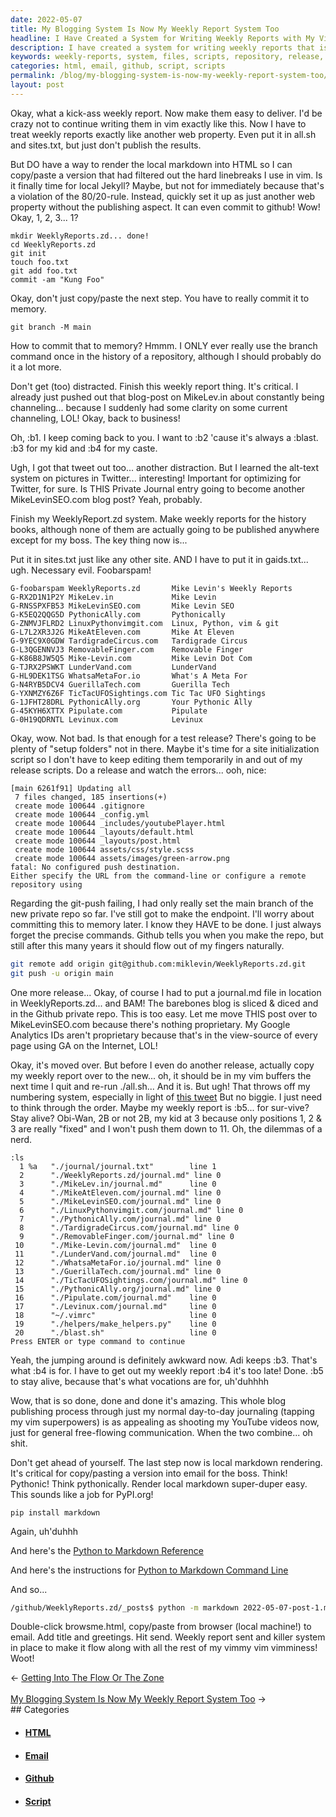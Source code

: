 ```yaml
---
date: 2022-05-07
title: My Blogging System Is Now My Weekly Report System Too
headline: I Have Created a System for Writing Weekly Reports with My Vimminess!
description: I have created a system for writing weekly reports that is similar to how I write blog posts. I have set up the necessary files, scripts, and repository, and tested the release. I encountered a problem with the git push, but I was able to create a blog post, move it to my Github private repo, and render the markdown into HTML. Now I have a system in place to make the process flow with my vimminess!
keywords: weekly-reports, system, files, scripts, repository, release, git-push, blog-post, Github, private-repo, markdown, HTML, vimminess, sites.txt, gaids.txt, script, release-scripts, copy-paste, email
categories: html, email, github, script, scripts
permalink: /blog/my-blogging-system-is-now-my-weekly-report-system-too/
layout: post
---
```



Okay, what a kick-ass weekly report. Now make them easy to deliver. I'd be
crazy not to continue writing them in vim exactly like this. Now I have to
treat weekly reports exactly like another web property. Even put it in all.sh
and sites.txt, but just don't publish the results.

But DO have a way to render the local markdown into HTML so I can copy/paste a
version that had filtered out the hard linebreaks I use in vim. Is it finally
time for local Jekyll?  Maybe, but not for immediately because that's a
violation of the 80/20-rule.  Instead, quickly set it up as just another web
property without the publishing aspect. It can even commit to github! Wow!
Okay, 1, 2, 3... 1?

    mkdir WeeklyReports.zd... done!
    cd WeeklyReports.zd
    git init
    touch foo.txt
    git add foo.txt
    commit -am "Kung Foo"

Okay, don't just copy/paste the next step. You have to really commit it to
memory.

    git branch -M main

How to commit that to memory? Hmmm. I ONLY ever really use the branch command
once in the history of a repository, although I should probably do it a lot
more.

Don't get (too) distracted. Finish this weekly report thing. It's critical. I
already just pushed out that blog-post on MikeLev.in about constantly being
channeling... because I suddenly had some clarity on some current channeling,
LOL! Okay, back to business!

Oh, :b1. I keep coming back to you. I want to :b2 'cause it's always a :blast.
:b3 for my kid and :b4 for my caste.

Ugh, I got that tweet out too... another distraction. But I learned the
alt-text system on pictures in Twitter... interesting! Important for optimizing
for Twitter, for sure. Is THIS Private Journal entry going to become another
MikeLevinSEO.com blog post? Yeah, probably.

Finish my WeeklyReport.zd system. Make weekly reports for the history books,
although none of them are actually going to be published anywhere except for my
boss. The key thing now is...

Put it in sites.txt just like any other site. AND I have to put it in
gaids.txt... ugh. Necessary evil. Foobarspam!

    G-foobarspam WeeklyReports.zd       Mike Levin's Weekly Reports
    G-RX2D1N1P2Y MikeLev.in             Mike Levin
    G-RNSSPXFB53 MikeLevinSEO.com       Mike Levin SEO
    G-K5EQ2QQG5D PythonicAlly.com       Pythonically
    G-ZNMVJFLRD2 LinuxPythonvimgit.com  Linux, Python, vim & git
    G-L7L2XR3J2G MikeAtEleven.com       Mike At Eleven
    G-9YEC9X0GDW TardigradeCircus.com   Tardigrade Circus
    G-L3QGENNVJ3 RemovableFinger.com    Removable Finger
    G-K86B8JW5Q5 Mike-Levin.com         Mike Levin Dot Com
    G-TJRX2PSWKT LunderVand.com         LunderVand
    G-HL9DEK1TSG WhatsaMetaFor.io       What's A Meta For
    G-N4RYB5DCV4 GuerillaTech.com       Guerilla Tech
    G-YXNMZY6Z6F TicTacUFOSightings.com Tic Tac UFO Sightings
    G-1JFHT28DRL PythonicAlly.org       Your Pythonic Ally
    G-45KYH6XTTX Pipulate.com           Pipulate
    G-0H19QDRNTL Levinux.com            Levinux

Okay, wow. Not bad. Is that enough for a test release? There's going to be
plenty of "setup folders" not in there. Maybe it's time for a site
initialization script so I don't have to keep editing them temporarily in and
out of my release scripts. Do a release and watch the errors... ooh, nice:

    [main 6261f91] Updating all
     7 files changed, 185 insertions(+)
     create mode 100644 .gitignore
     create mode 100644 _config.yml
     create mode 100644 _includes/youtubePlayer.html
     create mode 100644 _layouts/default.html
     create mode 100644 _layouts/post.html
     create mode 100644 assets/css/style.scss
     create mode 100644 assets/images/green-arrow.png
    fatal: No configured push destination.
    Either specify the URL from the command-line or configure a remote repository using

Regarding the git-push failing, I had only really set the main branch of the
new private repo so far. I've still got to make the endpoint. I'll worry about
committing this to memory later. I know they HAVE to be done. I just always
forget the precise commands. Github tells you when you make the repo, but still
after this many years it should flow out of my fingers naturally.

```bash
git remote add origin git@github.com:miklevin/WeeklyReports.zd.git
git push -u origin main
```

One more release... Okay, of course I had to put a journal.md file in location
in WeeklyReports.zd... and BAM! The barebones blog is sliced & diced and in the
Github private repo. This is too easy. Let me move THIS post over to
MikeLevinSEO.com because there's nothing proprietary. My Google Analytics IDs
aren't proprietary because that's in the view-source of every page using GA on
the Internet, LOL!

Okay, it's moved over. But before I even do another release, actually copy my
weekly report over to the new... oh, it should be in my vim buffers the next
time I quit and re-run ./all.sh... And it is. But ugh! That throws off my
numbering system, especially in light of [this tweet](https://twitter.com/miklevin/status/1522935319531868160)
But no biggie. I just need to think through the order. Maybe my weekly report
is :b5... for sur-vive? Stay alive? Obi-Wan, 2B or not 2B, my kid at 3 because
only positions 1, 2 & 3 are really "fixed" and I won't push them down to 11.
Oh, the dilemmas of a nerd.

    :ls
      1 %a   "./journal/journal.txt"        line 1
      2      "./WeeklyReports.zd/journal.md" line 0
      3      "./MikeLev.in/journal.md"      line 0
      4      "./MikeAtEleven.com/journal.md" line 0
      5      "./MikeLevinSEO.com/journal.md" line 0
      6      "./LinuxPythonvimgit.com/journal.md" line 0
      7      "./PythonicAlly.com/journal.md" line 0
      8      "./TardigradeCircus.com/journal.md" line 0
      9      "./RemovableFinger.com/journal.md" line 0
     10      "./Mike-Levin.com/journal.md"  line 0
     11      "./LunderVand.com/journal.md"  line 0
     12      "./WhatsaMetaFor.io/journal.md" line 0
     13      "./GuerillaTech.com/journal.md" line 0
     14      "./TicTacUFOSightings.com/journal.md" line 0
     15      "./PythonicAlly.org/journal.md" line 0
     16      "./Pipulate.com/journal.md"    line 0
     17      "./Levinux.com/journal.md"     line 0
     18      "~/.vimrc"                     line 0
     19      "./helpers/make_helpers.py"    line 0
     20      "./blast.sh"                   line 0
    Press ENTER or type command to continue

Yeah, the jumping around is definitely awkward now. Adi keeps :b3. That's what
:b4 is for. I have to get out my weekly report :b4 it's too late! Done. :b5 to
stay alive, because that's what vocations are for, uh'duhhhh

Wow, that is so done, done and done it's amazing. This whole blog publishing
process through just my normal day-to-day journaling (tapping my vim
superpowers) is as appealing as shooting my YouTube videos now, just for
general free-flowing communication. When the two combine... oh shit.

Don't get ahead of yourself. The last step now is local markdown rendering.
It's critical for copy/pasting a version into email for the boss. Think!
Pythonic! Think pythonically. Render local markdown super-duper easy. This
sounds like a job for PyPI.org!

    pip install markdown

Again, uh'duhhh

And here's the [Python to Markdown Reference](https://python-markdown.github.io/reference/)

And here's the instructions for [Python to Markdown Command Line](https://python-markdown.github.io/cli/)

And so...

```bash
/github/WeeklyReports.zd/_posts$ python -m markdown 2022-05-07-post-1.md > browseme.html
```

Double-click browsme.html, copy/paste from browser (local machine!) to email.
Add title and greetings. Hit send. Weekly report sent and killer system in
place to make it flow along with all the rest of my vimmy vim vimminess! Woot!

<div class="arrow-links"><div class="post-nav-prev"><span class="arrow">&larr;&nbsp;</span><a href="/blog/getting-into-the-flow-or-the-zone/">Getting Into The Flow Or The Zone</a></div> &nbsp; <div class="post-nav-next"><a href="/blog/my-blogging-system-is-now-my-weekly-report-system-too/">My Blogging System Is Now My Weekly Report System Too</a><span class="arrow">&nbsp;&rarr;</span></div></div>
## Categories

<ul>
<li><h4><a href='/html/'>HTML</a></h4></li>
<li><h4><a href='/email/'>Email</a></h4></li>
<li><h4><a href='/github/'>Github</a></h4></li>
<li><h4><a href='/script/'>Script</a></h4></li></ul>